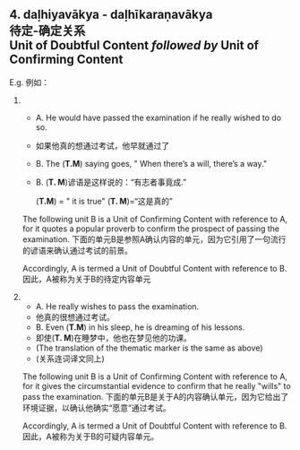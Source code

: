 ## 4. daḷhiyavākya - daḷhīkaraṇavākya<br>**待定**-**确定**关系<br>**Unit of Doubtful Content** *followed by* **Unit of Confirming Content**
E.g. 例如：

1. 
   - A. He would have passed the examination if he really wished to do so.
   - 如果他真的想通过考试，他早就通过了
   - B. The (**T.M**) saying goes, " When there’s a will, there’s a way."
   - B. (**T. M**)谚语是这样说的：“有志者事竟成.”

        (**T.M**) = " it is true"
        (**T. M**)=“这是真的”

    The following unit B is a Unit of Confirming Content with reference to A, for it quotes a popular proverb to confirm the prospect of passing the examination.
    下面的单元B是参照A确认内容的单元，因为它引用了一句流行的谚语来确认通过考试的前景。

    Accordingly, A is termed a Unit of Doubtful Content with reference to B.
    因此，A被称为关于B的待定内容单元
2. 
   - A. He really wishes to pass the examination.
   - 他真的很想通过考试。
   - B. Even (**T.M**) in his sleep, he is dreaming of his lessons.
   - 即使(**T. M**)在睡梦中，他也在梦见他的功课。
   - (The translation of the thematic marker is the same as above)
   - (关系连词译文同上)

    The following unit B is a Unit of Confirming Content with reference to A, for it gives the circumstantial evidence to confirm that he really "wills" to pass the examination.
    下面的单元B是关于A的内容确认单元，因为它给出了环境证据，以确认他确实“愿意”通过考试。

    Accordingly, A is termed a Unit of Doubtful Content with reference to B.
    因此，A被称为关于B的可疑内容单元。